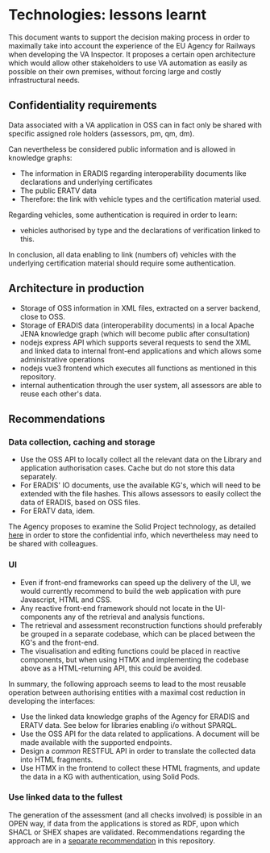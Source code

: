 # Technologies: lessons learnt
This document wants to support the decision making process in order to maximally take into account the experience of the EU Agency for Railways when developing the VA Inspector. It proposes a certain open architecture which would allow other stakeholders to use VA automation as easily as possible on their own premises, without forcing large and costly infrastructural needs.

## Confidentiality requirements
Data associated with a VA application in OSS can in fact only be shared with specific assigned role holders (assessors, pm, qm, dm). 

Can nevertheless be considered public information and is allowed in knowledge graphs:
- The information in ERADIS regarding interoperability documents like declarations and underlying certificates
- The public ERATV data
- Therefore: the link with vehicle types and the certification material used.

Regarding vehicles, some authentication is required in order to learn:
- vehicles authorised by type and the declarations of verification linked to this.

In conclusion, all data enabling to link (numbers of) vehicles with the underlying certification material should require some authentication.

## Architecture in production
- Storage of OSS information in XML files, extracted on a server backend, close to OSS.
- Storage of ERADIS data (interoperability documents) in a local Apache JENA knowledge graph (which will become public after consultation)
- nodejs express API which supports several requests to send the XML and linked data to internal front-end applications and which allows some administrative operations
- nodejs vue3 frontend which executes all functions as mentioned in this repository.
- internal authentication through the user system, all assessors are able to reuse each other's data.

## Recommendations

### Data collection, caching and storage
- Use the OSS API to locally collect all the relevant data on the Library and application authorisation cases. Cache but do not store this data separately.
- For ERADIS' IO documents, use the available KG's, which will need to be extended with the file hashes. This allows assessors to easily collect the data of ERADIS, based on OSS files.
- For ERATV data, idem.

The Agency proposes to examine the Solid Project technology, as detailed [here](STORAGE.md) in order to store the confidential info, which nevertheless may need to be shared with colleagues.

### UI
- Even if front-end frameworks can speed up the delivery of the UI, we would currently recommend to build the web application with pure Javascript, HTML and CSS.
- Any reactive front-end framework should not locate in the UI-components any of the retrieval and analysis functions.
- The retrieval and assessment reconstruction functions should preferably be grouped in a separate codebase, which can be placed between the KG's and the front-end.
- The visualisation and editing functions could be placed in reactive components, but when using HTMX and implementing the codebase above as a HTML-returning API, this could be avoided.

In summary, the following approach seems to lead to the most reusable operation between authorising entities with a maximal cost reduction in developing the interfaces:
- Use the linked data knowledge graphs of the Agency for ERADIS and ERATV data. See below for libraries enabling i/o without SPARQL.
- Use the OSS API for the data related to applications. A document will be made available with the supported endpoints.
- Design a _common_ RESTFUL API in order to translate the collected data into HTML fragments.
- Use HTMX in the frontend to collect these HTML fragments, and update the data in a KG with authentication, using Solid Pods.

### Use linked data to the fullest
The generation of the assessment (and all checks involved) is possible in an OPEN way, if data from the applications is stored as RDF, upon which SHACL or SHEX shapes are validated. Recommendations regarding the approach are in a [separate recommendation](STORAGE.md) in this repository.
